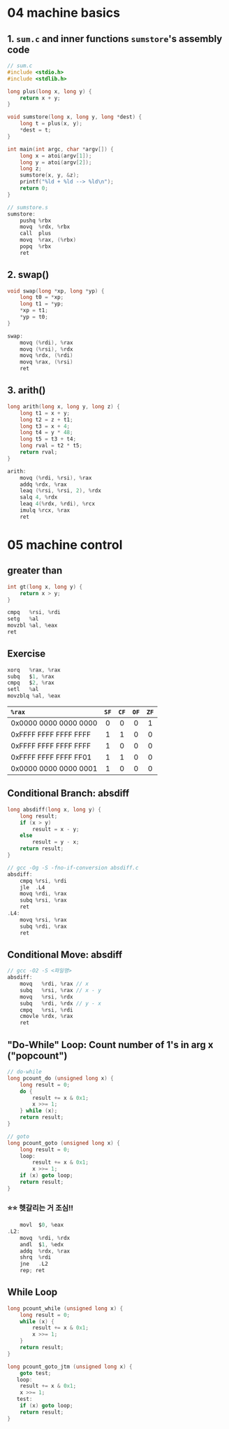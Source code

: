 # 04 machine basics
## 1. `sum.c` and inner functions `sumstore`'s assembly code
```c
// sum.c
#include <stdio.h>
#include <stdlib.h>

long plus(long x, long y) {
    return x + y;
}

void sumstore(long x, long y, long *dest) {
    long t = plus(x, y);
    *dest = t;
}

int main(int argc, char *argv[]) {
    long x = atoi(argv[1]);
    long y = atoi(argv[2]);
    long z;
    sumstore(x, y, &z);
    printf("%ld + %ld --> %ld\n");
    return 0;
}
```
```c
// sumstore.s
sumstore:
    pushq %rbx
    movq  %rdx, %rbx
    call  plus
    movq  %rax, (%rbx)
    popq  %rbx
    ret
```

## 2. swap()
```c
void swap(long *xp, long *yp) {
    long t0 = *xp;
    long t1 = *yp;
    *xp = t1;
    *yp = t0;
}
```
```c
swap:
    movq (%rdi), %rax
    movq (%rsi), %rdx
    movq %rdx, (%rdi)
    movq %rax, (%rsi)
    ret
```

## 3. arith()
```c
long arith(long x, long y, long z) {
    long t1 = x + y;
    long t2 = z + t1;
    long t3 = x + 4;
    long t4 = y * 48;
    long t5 = t3 + t4;
    long rval = t2 * t5;
    return rval;
}
```
```c
arith:
    movq (%rdi, %rsi), %rax
    addq %rdx, %rax
    leaq (%rsi, %rsi, 2), %rdx
    salq 4, %rdx
    leaq 4(%rdx, %rdi), %rcx
    imulq %rcx, %rax
    ret
```

# 05 machine control
## greater than
```c
int gt(long x, long y) {
    return x > y;
}
```
```c
cmpq   %rsi, %rdi
setg   %al
movzbl %al, %eax
ret
```

## Exercise
```c
xorq   %rax, %rax
subq   $1, %rax
cmpq   $2, %rax
setl   %al
movzblq %al, %eax
```

| `%rax` | `SF` | `CF` | `OF` | `ZF` |
| :--- | :---: | :---: | :---: | :---: |
| 0x0000 0000 0000 0000 | 0 | 0 | 0 | 1 |
| 0xFFFF FFFF FFFF FFFF | 1 | 1 | 0 | 0 |
| 0xFFFF FFFF FFFF FFFF | 1 | 0 | 0 | 0 |
| 0xFFFF FFFF FFFF FF01 | 1 | 1 | 0 | 0 |
| 0x0000 0000 0000 0001 | 1 | 0 | 0 | 0 |

## Conditional Branch: absdiff
```c
long absdiff(long x, long y) {
    long result;
    if (x > y)
        result = x - y;
    else
        result = y - x;
    return result;
}
```
```c
// gcc -Og -S -fno-if-conversion absdiff.c
absdiff:
    cmpq %rsi, %rdi
    jle  .L4
    movq %rdi, %rax
    subq %rsi, %rax
    ret
.L4:
    movq %rsi, %rax
    subq %rdi, %rax
    ret
```
## Conditional Move: absdiff
```c
// gcc -O2 -S <파일명>
absdiff:
    movq   %rdi, %rax // x
    subq   %rsi, %rax // x - y
    movq   %rsi, %rdx
    subq   %rdi, %rdx // y - x
    cmpq   %rsi, %rdi
    cmovle %rdx, %rax
    ret
```

## "Do-While" Loop: Count number of 1's in arg x ("popcount")
```c
// do-while
long pcount_do (unsigned long x) {
    long result = 0;
    do {
        result += x & 0x1;
        x >>= 1;
    } while (x);
    return result;
}
```
```c
// goto
long pcount_goto (unsigned long x) {
    long result = 0;
    loop:
        result += x & 0x1;
        x >>= 1;
    if (x) goto loop;
    return result;
}
```
### ⭐⭐ 헷갈리는 거 조심!!
```c
    movl  $0, %eax
.L2:
    movq  %rdi, %rdx
    andl  $1, %edx
    addq  %rdx, %rax
    shrq  %rdi
    jne   .L2
    rep; ret
```

## While Loop
```c
long pcount_while (unsigned long x) {
    long result = 0;
    while (x) {
        result += x & 0x1;
        x >>= 1;
    }
    return result;
}
```
```c
long pcount_goto_jtm (unsigned long x) {
    goto test;
   loop:
    result += x & 0x1;
    x >>= 1;
   test:
    if (x) goto loop;
    return result;
}
```
